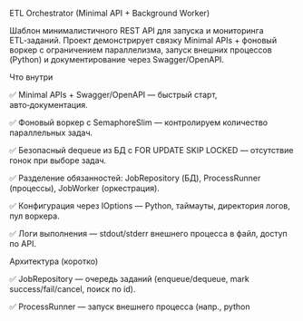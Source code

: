 ETL Orchestrator (Minimal API + Background Worker)

Шаблон минималистичного REST API для запуска и мониторинга ETL‑заданий. Проект демонстрирует связку Minimal APIs + фоновый воркер с ограничением параллелизма, запуск внешних процессов (Python) и документирование через Swagger/OpenAPI.

Что внутри

✅ Minimal APIs + Swagger/OpenAPI — быстрый старт, авто‑документация.

✅ Фоновый воркер с SemaphoreSlim — контролируем количество параллельных задач.

✅ Безопасный dequeue из БД с FOR UPDATE SKIP LOCKED — отсутствие гонок при выборе задач.

✅ Разделение обязанностей: JobRepository (БД), ProcessRunner (процессы), JobWorker (оркестрация).

✅ Конфигурация через IOptions<AppSettings> — Python, таймауты, директория логов, пул воркера.

✅ Логи выполнения — stdout/stderr внешнего процесса в файл, доступ по API.

Архитектура (коротко)

✅ JobRepository — очередь заданий (enqueue/dequeue, mark success/fail/cancel, поиск по id).

✅ ProcessRunner — запуск внешнего процесса (напр., python <script> --period ...), таймаут, стриминг логов.

✅ JobWorker (BackgroundService) — бесконечный цикл: забрать задачу → запустить процесс → сохранить статус.

✅ Program — DI, Swagger, маршруты Minimal API.

Для чего подходит

🆗 Шаблон для сервисов, запускающих/контролирующих ETL/скрипты/CLI‑утилиты.

🆗 Базис для минимального REST API с фоновыми задачами и очередью в БД.

🆗 Быстрый старт PoC/пилотов с прозрачной архитектурой.

Планы (roadmap)

🗓️ ProblemDetails + валидация входа.

🗓️ Версионирование API и Rate Limiting.

🗓️ Аутентификация (API‑Key/JWT), CORS.

🗓️ Health Checks, Serilog, OpenTelemetry.

🗓️ Dockerfile/Compose и тесты (интеграционные + Testcontainers).
